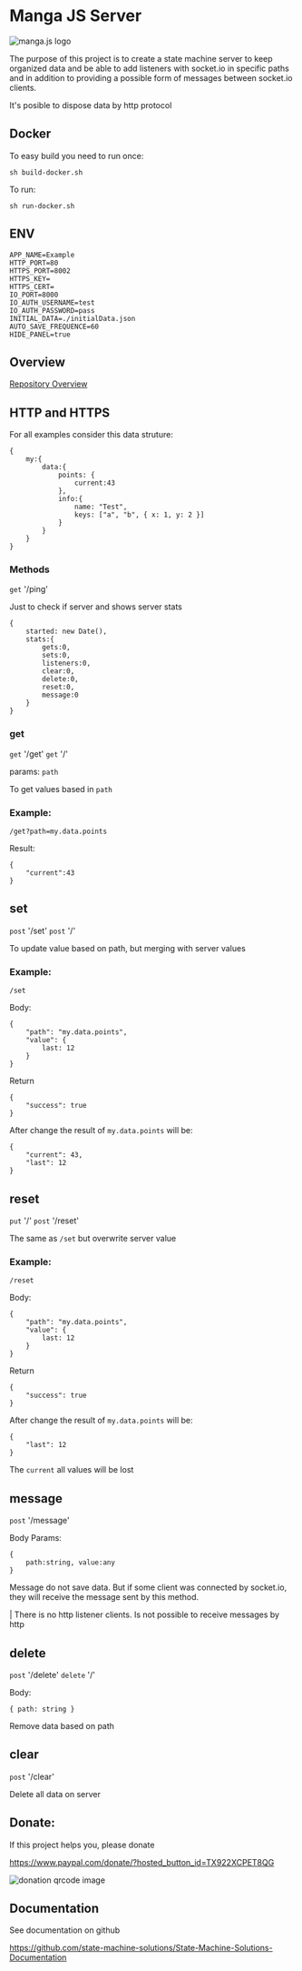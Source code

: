 # Manga JS Server

![manga.js logo](https://github.com/state-machine-solutions/State-Machine-Solutions-Documentation/blob/main/manga_logo.png?raw=true)

The purpose of this project is to create a state machine server to keep organized data and be able to add listeners with socket.io in specific paths and in addition to providing a possible form of messages between socket.io clients.

It's posible to dispose data by http protocol

## Docker

To easy build you need to run once:

```
sh build-docker.sh
```

To run:

```
sh run-docker.sh
```

## ENV

```
APP_NAME=Example
HTTP_PORT=80
HTTPS_PORT=8002
HTTPS_KEY=
HTTPS_CERT=
IO_PORT=8000
IO_AUTH_USERNAME=test
IO_AUTH_PASSWORD=pass
INITIAL_DATA=./initialData.json
AUTO_SAVE_FREQUENCE=60
HIDE_PANEL=true
```

## Overview

[Repository Overview](./repository-overview.md)

## HTTP and HTTPS

For all examples consider this data struture:

```
{
    my:{
        data:{
            points: {
                current:43
            },
            info:{
                name: "Test",
                keys: ["a", "b", { x: 1, y: 2 }]
            }
        }
    }
}
```

### Methods

`get` '/ping'

Just to check if server and shows server stats

```
{
    started: new Date(),
    stats:{
        gets:0,
        sets:0,
        listeners:0,
        clear:0,
        delete:0,
        reset:0,
        message:0
    }
}
```

### get

`get` '/get'
`get` '/'

params: `path`

To get values based in `path`

### Example:

`/get?path=my.data.points`

Result:

```
{
    "current":43
}
```

## set

`post` '/set'
`post` '/'

To update value based on path, but merging with server values

### Example:

`/set`

Body:

```
{
    "path": "my.data.points",
    "value": {
        last: 12
    }
}
```

Return

```
{
    "success": true
}
```

After change the result of `my.data.points` will be:

```
{
    "current": 43,
    "last": 12
}
```

## reset

`put` '/'
`post` '/reset'

The same as `/set` but overwrite server value

### Example:

`/reset`

Body:

```
{
    "path": "my.data.points",
    "value": {
        last: 12
    }
}
```

Return

```
{
    "success": true
}
```

After change the result of `my.data.points` will be:

```
{
    "last": 12
}
```

The `current` all values will be lost

## message

`post` '/message'

Body Params:

```
{
    path:string, value:any
}
```

Message do not save data. But if some client was connected by socket.io, they will receive the message sent by this method.

| There is no http listener clients. Is not possible to receive messages by http

## delete

`post` '/delete'
`delete` '/'

Body:

```
{ path: string }
```

Remove data based on path

## clear

`post` '/clear'

Delete all data on server

## Donate:

If this project helps you, please donate

https://www.paypal.com/donate/?hosted_button_id=TX922XCPET8QG

![donation qrcode image](https://github.com/state-machine-solutions/State-Machine-Solutions-Documentation/blob/main/donations_QRcode.png?raw=true)

## Documentation

See documentation on github

https://github.com/state-machine-solutions/State-Machine-Solutions-Documentation
